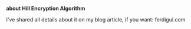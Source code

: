 **about Hill Encryption Algorithm**

 I've shared all details about it on my blog article, if you want: ferdigul.com

